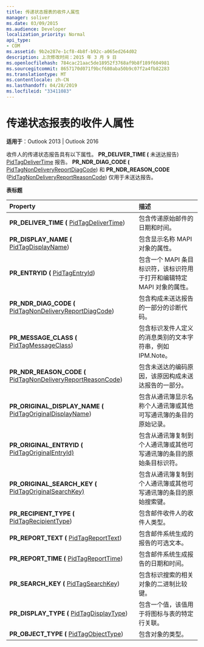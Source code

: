 ```yaml
---
title: 传递状态报表的收件人属性
manager: soliver
ms.date: 03/09/2015
ms.audience: Developer
localization_priority: Normal
api_type:
- COM
ms.assetid: 9b2e287e-1cf8-4b8f-b92c-a065ed264d02
description: 上次修改时间：2015 年 3 月 9 日
ms.openlocfilehash: 784cac21aac5de18952f3768af9b8f189f604981
ms.sourcegitcommit: 8657170d071f9bcf680aba50b9c07f2a4fb82283
ms.translationtype: MT
ms.contentlocale: zh-CN
ms.lasthandoff: 04/28/2019
ms.locfileid: "33411083"
---
```

# <a name="recipient-properties-for-delivery-status-reports"></a>传递状态报表的收件人属性

  
  
**适用于**：Outlook 2013 | Outlook 2016 
  
收件人的传递状态报告具有以下属性。 **PR_DELIVER_TIME (** 未送达报告) [PidTagDeliverTime](pidtagdelivertime-canonical-property.md) 报告。 **PR_NDR_DIAG_CODE (** [PidTagNonDeliveryReportDiagCode](pidtagnondeliveryreportdiagcode-canonical-property.md)) 和 **PR_NDR_REASON_CODE** ([PidTagNonDeliveryReportReasonCode](pidtagnondeliveryreportreasoncode-canonical-property.md)) 仅用于未送达报告。
  
**表标题**

|**Property**|**描述**|
|:-----|:-----|
|**PR_DELIVER_TIME (** [PidTagDeliverTime](pidtagdelivertime-canonical-property.md))   <br/> |包含传递原始邮件的日期和时间。  <br/> |
|**PR_DISPLAY_NAME (** [PidTagDisplayName](pidtagdisplayname-canonical-property.md))   <br/> |包含显示名称 MAPI 对象的属性。  <br/> |
|**PR_ENTRYID (** [PidTagEntryId](pidtagentryid-canonical-property.md))   <br/> |包含一个 MAPI 条目标识符，该标识符用于打开和编辑特定 MAPI 对象的属性。  <br/> |
|**PR_NDR_DIAG_CODE (** [PidTagNonDeliveryReportDiagCode](pidtagnondeliveryreportdiagcode-canonical-property.md))   <br/> |包含构成未送达报告的一部分的诊断代码。  <br/> |
|**PR_MESSAGE_CLASS (** [PidTagMessageClass](pidtagmessageclass-canonical-property.md))   <br/> |包含标识发件人定义的消息类别的文本字符串，例如 IPM.Note。  <br/> |
|**PR_NDR_REASON_CODE (** [PidTagNonDeliveryReportReasonCode](pidtagnondeliveryreportreasoncode-canonical-property.md))   <br/> |包含未送达的编码原因，该原因构成未送达报告的一部分。  <br/> |
|**PR_ORIGINAL_DISPLAY_NAME (** [PidTagOriginalDisplayName](pidtagoriginaldisplayname-canonical-property.md))   <br/> |包含从通讯簿显示名称个人通讯簿或其他可写通讯簿的条目的原始记录。  <br/> |
|**PR_ORIGINAL_ENTRYID (** [PidTagOriginalEntryId)](pidtagoriginalentryid-canonical-property.md)  <br/> |包含从通讯簿复制到个人通讯簿或其他可写通讯簿的条目的原始条目标识符。  <br/> |
|**PR_ORIGINAL_SEARCH_KEY (** [PidTagOriginalSearchKey)](pidtagoriginalsearchkey-canonical-property.md)  <br/> |包含从通讯簿复制到个人通讯簿或其他可写通讯簿的条目的原始搜索键。  <br/> |
|**PR_RECIPIENT_TYPE (** [PidTagRecipientType](pidtagrecipienttype-canonical-property.md))   <br/> |包含邮件收件人的收件人类型。  <br/> |
|**PR_REPORT_TEXT (** [PidTagReportText](pidtagreporttext-canonical-property.md))   <br/> |包含邮件系统生成的报告的可选文本。  <br/> |
|**PR_REPORT_TIME (** [PidTagReportTime](pidtagreporttime-canonical-property.md))   <br/> |包含邮件系统生成报告的日期和时间。  <br/> |
|**PR_SEARCH_KEY (** [PidTagSearchKey](pidtagsearchkey-canonical-property.md))   <br/> |包含标识搜索的相关对象的二进制比较键。  <br/> |
|**PR_DISPLAY_TYPE (** [PidTagDisplayType](pidtagdisplaytype-canonical-property.md))   <br/> |包含一个值，该值用于将图标与表的特定行关联。  <br/> |
|**PR_OBJECT_TYPE (** [PidTagObjectType](pidtagobjecttype-canonical-property.md))   <br/> |包含对象的类型。  <br/> |
   

